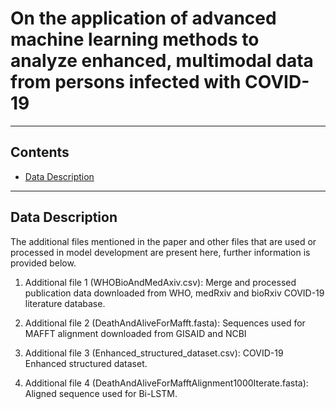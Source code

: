 # On the application of advanced machine learning methods to analyze enhanced, multimodal data from persons infected with COVID-19


----
## Contents ##
* [Data Description](#Data-Description)

----
## Data Description ##
The additional files mentioned in the paper and other files that are used or processed in model development are present here, further information is provided below.

1. Additional file 1 (WHOBioAndMedAxiv.csv): Merge and processed publication data downloaded from WHO, medRxiv and bioRxiv COVID-19 literature database.

2. Additional file 2 (DeathAndAliveForMafft.fasta): Sequences used for MAFFT alignment downloaded from GISAID and NCBI

3. Additional file 3 (Enhanced_structured_dataset.csv): COVID-19 Enhanced structured dataset.

4. Additional file 4 (DeathAndAliveForMafftAlignment1000Iterate.fasta): Aligned sequence used for Bi-LSTM.